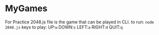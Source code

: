 # MyGames
For Practice
2048.js file is the game that can be played in CLI.
to run:
`node 2048.js`
keys to play:
UP:`w`
DOWN:`s`
LEFT:`a`
RIGHT:`d`
QUIT:`q`
